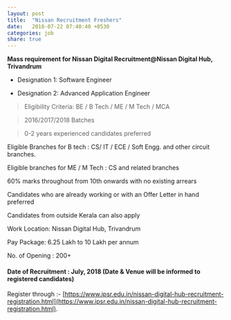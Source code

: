 ```yaml
---
layout: post
title:  "Nissan Recruitment Freshers"
date:   2018-07-22 07:40:40 +0530
categories: job
share: true
---
```

__Mass requirement for Nissan Digital Recruitment@Nissan Digital Hub, Trivandrum__

- Designation 1: Software Engineer

- Designation 2: Advanced Application Engineer

>Eligibility Criteria: BE / B Tech / ME / M Tech / MCA

>2016/2017/2018 Batches

>0-2 years experienced candidates preferred



Eligible Branches for B tech : CS/ IT / ECE / Soft Engg. and other circuit branches.

Eligible branches for ME / M Tech : CS and related branches

60% marks throughout from 10th onwards with no existing arrears

Candidates who are already working or with an Offer Letter in hand preferred

Candidates from outside Kerala can also apply

Work Location: Nissan Digital Hub, Trivandrum

Pay Package: 6.25 Lakh to 10 Lakh per annum

No. of Opening : 200+

#### Date of Recruitment : July, 2018 (Date & Venue will be informed to registered candidates)

Register through :- [https://www.ipsr.edu.in/nissan-digital-hub-recruitment-registration.html](https://www.ipsr.edu.in/nissan-digital-hub-recruitment-registration.html).
